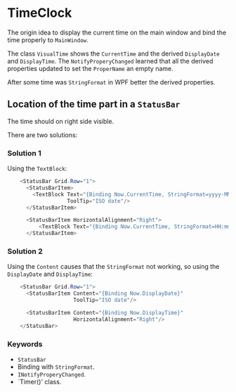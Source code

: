 ﻿# TimeClock

The origin idea to display the current time on the main window and bind the time properly to `MainWindow`.

The class `VisualTime` shows the `CurrentTime` and the derived `DisplayDate` and `DisplayTime`.
The `NotifyProperyChanged` learned that all the derived properties updated to set the `ProperName` an empty name.

After some time was `StringFormat` in WPF better the derived properties.

## Location of the time part in a `StatusBar`

The time should on right side visible.

There are two solutions:

### Solution 1

Using the `TextBlock`:

``` C#
    <StatusBar Grid.Row="1">
      <StatusBarItem>
        <TextBlock Text="{Binding Now.CurrentTime, StringFormat=yyyy-MM-dd}"
                   ToolTip="ISO date"/>
      </StatusBarItem>

      <StatusBarItem HorizontalAlignment="Right">
          <TextBlock Text="{Binding Now.CurrentTime, StringFormat=HH:mm}"/>
      </StatusBarItem>
```

### Solution 2

Using the `Content` causes that the `StringFormat` not working, so using the `DisplayDate` and `DisplayTime`:

``` C#
    <StatusBar Grid.Row="1">
      <StatusBarItem Content="{Binding Now.DisplayDate}"
                     ToolTip="ISO date"/>

      <StatusBarItem Content="{Binding Now.DisplayTime}"
                     HorizontalAlignment="Right"/>
    </StatusBar>
```

### Keywords

- `StatusBar`
- Binding with `StringFormat`.
- `INotifyProperyChanged`.
- `Timer()' class.
